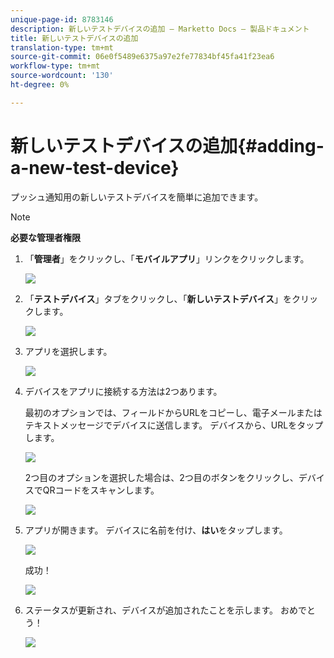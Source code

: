 ```yaml
---
unique-page-id: 8783146
description: 新しいテストデバイスの追加 — Marketto Docs — 製品ドキュメント
title: 新しいテストデバイスの追加
translation-type: tm+mt
source-git-commit: 06e0f5489e6375a97e2fe77834bf45fa41f23ea6
workflow-type: tm+mt
source-wordcount: '130'
ht-degree: 0%

---
```



# 新しいテストデバイスの追加{#adding-a-new-test-device}

プッシュ通知用の新しいテストデバイスを簡単に追加できます。

>[!NOTE]
>
>**必要な管理者権限**

1. 「**管理者**」をクリックし、「**モバイルアプリ**」リンクをクリックします。

   ![](assets/image2015-7-9-14-3a33-3a12.png)

1. 「**テストデバイス**」タブをクリックし、「**新しいテストデバイス**」をクリックします。

   ![](assets/image2015-7-17-17-3a4-3a52.png)

1. アプリを選択します。

   ![](assets/image2015-7-17-17-3a6-3a4.png)

1. デバイスをアプリに接続する方法は2つあります。

   最初のオプションでは、フィールドからURLをコピーし、電子メールまたはテキストメッセージでデバイスに送信します。 デバイスから、URLをタップします。

   ![](assets/image2015-7-20-11-3a27-3a2.png)

   2つ目のオプションを選択した場合は、2つ目のボタンをクリックし、デバイスでQRコードをスキャンします。

   ![](assets/image2015-7-17-17-3a9-3a54.png)

1. アプリが開きます。 デバイスに名前を付け、**はい**&#x200B;をタップします。

   ![](assets/image2015-7-17-17-3a31-3a23.png)

   成功！

   ![](assets/image2015-7-17-17-3a33-3a5.png)

1. ステータスが更新され、デバイスが追加されたことを示します。 おめでとう！

   ![](assets/image2015-7-17-17-3a14-3a32.png)
